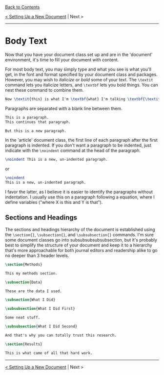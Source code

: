 [Back to Contents](../CONTENTS.md)

[< Setting Up a New Document](NewArticle.md) | Next >

---

# Body Text #

Now that you have your document class set up and are in the 'document' environment, it's time to fill your document with content.

For most body text, you may simply type and what you see is what you'll get, in the font and format specified by your document class and packages. However, you may wish to *italicize* or *bold* some of your text. The ```\textit``` command lets you italicize letters, and ```\textbf``` lets you bold things. You can nest these command to combine them.

```latex
Now \textit{this} is what I'm \textbf{what} I'm talking \textbf{\textit{about}}!
```

Paragraphs are separated with a blank line between them.

 ```latex
 This is a paragraph.
 This continues that paragraph.
 
 But this is a new paragraph.
 ```

In the 'article' document class, the first line of each paragraph after the first paragraph is indented. If you don't want a paragraph to be indented, just indicate with the ```\noindent``` command at the head of the paragraph.

```latex
\noindent This is a new, un-indented paragraph.
```

or

```latex
\noindent
This is a new, un-indented paragraph.
```

I favor the latter, as I believe it is easier to identify the paragraphs without indentation. I usually use this on a paragraph following a equation, where I define variables ("where X is this and Y is that").

## Sections and Headings ##

The sections and headings hierarchy of the document is established using the ```\section{}```, ```\subsection{}```, and ```\subsubsection{}``` commands. I'm sure some document classes go into subsubsubsubsubsection, but it's probably best to simplify the structure of your document and keep it to a hierarchy that's more approachable for both journal editors and readership alike to go no deeper than 3 header levels.

```latex
\section{Methods}

This my methods section.

\subsection{Data}

These are the data I used.

\subsection{What I Did}

\subsubsection{What I Did First}

Some neat stuff.

\subsubsection{What I Did Second}

And that's why you can totally trust this research.

\section{Results}

This is what came of all that hard work.
```

---

[< Setting Up a New Document](NewArticle.md) | Next >
